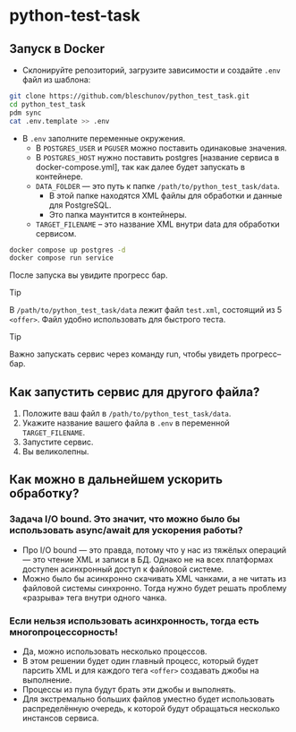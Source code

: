 # python-test-task
## Запуск в Docker
- Склонируйте репозиторий, загрузите зависимости и создайте `.env` файл из шаблона:

```bash
git clone https://github.com/bleschunov/python_test_task.git
cd python_test_task
pdm sync
cat .env.template >> .env
```

- В `.env` заполните переменные окружения.
  - В `POSTGRES_USER` и `PGUSER` можно поставить одинаковые значения.
  - В `POSTGRES_HOST` нужно поставить postgres [название сервиса в docker-compose.yml], так как далее будет запускать в контейнере.
  - `DATA_FOLDER` — это путь к папке `/path/to/python_test_task/data`.
    - В этой папке находятся XML файлы для обработки и данные для PostgreSQL.
    - Это папка маунтится в контейнеры.
  - `TARGET_FILENAME` – это название XML внутри data для обработки сервисом.

```bash
docker compose up postgres -d
docker compose run service
```

После запуска вы увидите прогресс бар.

> [!Tip]  
> В `/path/to/python_test_task/data` лежит файл `test.xml`, состоящий из 5 `<offer>`. Файл удобно использовать для быстрого теста.

> [!Tip]  
> Важно запускать сервис через команду run, чтобы увидеть прогресс–бар.


## Как запустить сервис для другого файла?
1. Положите ваш файл в `/path/to/python_test_task/data`.
2. Укажите название вашего файла в `.env` в переменной `TARGET_FILENAME`.
3. Запустите сервис.
4. Вы великолепны.


## Как можно в дальнейшем ускорить обработку?
### Задача I/O bound. Это значит, что можно было бы использовать async/await для ускорения работы?
- Про I/O bound — это правда, потому что у нас из тяжёлых операций — это чтение XML и записи в БД. Однако не на всех платформах доступен асинхронный доступ к файловой системе.
- Можно было бы асинхронно скачивать XML чанками, а не читать из файловой системы синхронно. Тогда нужно будет решать проблему «разрыва» тега внутри одного чанка.
### Если нельзя использовать асинхронность, тогда есть многопроцессорность!
- Да, можно использовать несколько процессов.
- В этом решении будет один главный процесс, который будет парсить XML и для каждого тега `<offer>` создавать джобы на выполнение.
- Процессы из пула будут брать эти джобы и выполнять.
- Для экстремально больших файлов уместно будет использовать распределённую очередь, к которой будут обращаться несколько инстансов сервиса.



